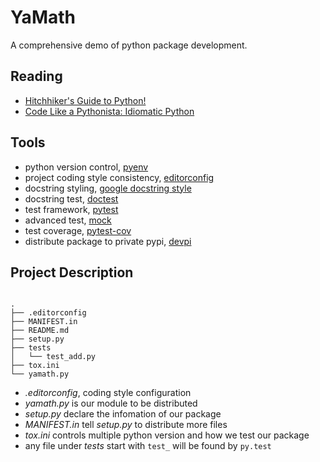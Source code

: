 # YaMath

A comprehensive demo of python package development.

## Reading

- [Hitchhiker's Guide to Python!](http://docs.python-guide.org/en/latest/)
- [Code Like a Pythonista: Idiomatic Python](http://python.net/~goodger/projects/pycon/2007/idiomatic/handout.html)


## Tools

- python version control, [pyenv](https://github.com/yyuu/pyenv)
- project coding style consistency, [editorconfig](http://editorconfig.org/)
- docstring styling, [google docstring style](http://sphinxcontrib-napoleon.readthedocs.org/en/latest/example_google.html)
- docstring test, [doctest](https://docs.python.org/2/library/doctest.html)
- test framework, [pytest](http://pytest.org/latest/contents.html)
- advanced test, [mock](https://pypi.python.org/pypi/mock)
- test coverage, [pytest-cov](https://pypi.python.org/pypi/pytest-cov)
- distribute package to private pypi, [devpi](http://doc.devpi.net/latest/userman/index.html)


## Project Description

```

.
├── .editorconfig
├── MANIFEST.in
├── README.md
├── setup.py
├── tests
│   └── test_add.py
├── tox.ini
└── yamath.py
```

- _.editorconfig_, coding style configuration
- _yamath.py_ is our module to be distributed
- _setup.py_ declare the infomation of our package
- _MANIFEST.in_ tell _setup.py_ to distribute more files
- _tox.ini_ controls multiple python version and how we test our package
- any file under _tests_ start with `test_` will be found by `py.test`
